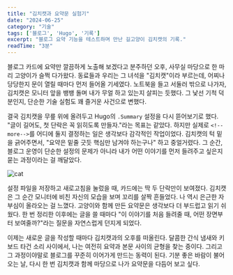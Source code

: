 ```yaml
---
title: "김치캣과 요약문 실험기"
date: "2024-06-25"
category: "기술"
tags: ['블로그', 'Hugo', '기록']
excerpt: "블로그 요약 기능을 테스트하며 만난 길고양이 김치캣의 기록."
readTime: "3분"
---
```


블로그 카드에 요약만 깔끔하게 노출해 보겠다고 분주하던 오후, 사무실 마당으로 한 마리 고양이가 슬쩍 다가왔다. 동료들과 우리는 그 녀석을 "김치캣"이라 부르는데, 어찌나 당당한지 문이 열릴 때마다 먼저 들어올 기세였다. 노트북을 들고 서둘러 밖으로 나가자, 김치캣은 모니터 앞을 뱅뱅 돌며 내가 무얼 하고 있는지 살피는 듯했다. 그 낯선 기척 덕분인지, 단순한 기술 실험도 꽤 즐거운 사건으로 변했다.

결국 김치캣을 무릎 위에 올려두고 Hugo의 `.Summary` 설정을 다시 뜯어보기로 했다. "글이 길어도, 첫 단락은 꼭 읽히도록 만들자."라는 목표는 같았다. 하지만 실제로 `<!--more-->`를 어디에 둘지 결정하는 일은 생각보다 감각적인 작업이었다. 김치캣의 턱 밑을 긁어주면서, "요약은 밑줄 긋듯 핵심만 남겨야 하는구나" 하고 중얼거렸다. 그 순간, 블로그 운영이 단순한 설정의 문제가 아니라 내가 어떤 이야기를 먼저 들려주고 싶은지 묻는 과정이라는 걸 깨달았다.

<!--more-->

![cat](https://github.com/user-attachments/assets/64b064ef-d713-4e7e-90a8-b9c83ae0e1c8)

설정 파일을 저장하고 새로고침을 눌렀을 때, 카드에는 딱 두 단락만이 보여졌다. 김치캣은 그 순간 모니터에 비친 자신의 모습을 보며 꼬리를 살짝 흔들었다. 나 역시 은근한 자부심이 올라오는 걸 느꼈다. 고양이와 함께 만든 요약문은 생각보다 더 부드럽고 읽기 쉬웠다. 한 번 정리한 이후에는 글을 쓸 때마다 "이 이야기를 처음 들려줄 때, 어떤 장면부터 보여줄까?"라는 질문을 자연스럽게 던지게 되었다.

이제는 새로운 글을 작성할 때마다 김치캣과의 오후를 떠올린다. 달콤한 간식 냄새와 키보드 타건 소리 사이에서, 나는 여전히 요약과 본문 사이의 균형을 찾는 중이다. 그리고 그 과정이야말로 블로그를 꾸준히 이어가게 만드는 동력이 된다. 기분 좋은 바람이 불어오는 날, 다시 한 번 김치캣과 함께 마당으로 나가 요약문을 다듬어 보고 싶다.